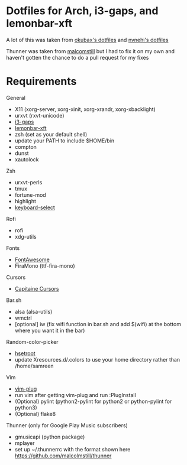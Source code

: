 # Dotfiles for Arch, i3-gaps, and lemonbar-xft
A lot of this was taken from [okubax's dotfiles](https://github.com/okubax/dotfiles) and [nvnehi's dotfiles](https://github.com/nvnehi/dotfiles)

Thunner was taken from [malcomstill](https://github.com/malcolmstill/thunner) but I had to fix it on my own and haven't gotten the chance to do a pull request for my fixes

# Requirements
General
* X11 (xorg-server, xorg-xinit, xorg-xrandr, xorg-xbacklight)
* urxvt (rxvt-unicode)
* [i3-gaps](https://github.com/Airblader/i3)
* [lemonbar-xft](https://aur.archlinux.org/packages/lemonbar-xft-git/)
* zsh (set as your default shell)
* update your PATH to include $HOME/bin
* compton
* dunst
* xautolock

Zsh
* urxvt-perls
* tmux
* fortune-mod
* highlight
* [keyboard-select](https://github.com/muennich/urxvt-perls)

Rofi
* rofi
* xdg-utils

Fonts
* [FontAwesome](https://aur.archlinux.org/packages/ttf-font-awesome/)
* FiraMono (ttf-fira-mono)

Cursors
* [Capitaine Cursors](https://aur.archlinux.org/packages/capitaine-cursors/)

Bar.sh
* alsa (alsa-utils)
* wmctrl
* [optional] iw (fix wifi function in bar.sh and add $(wifi) at the bottom where you want it in the bar)

Random-color-picker
* [hsetroot](https://aur.archlinux.org/packages/hsetroot/)
* update Xresources.d/.colors to use your home directory rather than /home/samreen

Vim
* [vim-plug](https://github.com/junegunn/vim-plug)
* run vim after getting vim-plug and run :PlugInstall
* (Optional) pylint (python2-pylint for python2 or python-pylint for python3)
* (Optional) flake8

Thunner (only for Google Play Music subscribers)
* gmusicapi (python package)
* mplayer
* set up ~/.thunnerrc with the format shown here https://github.com/malcolmstill/thunner
